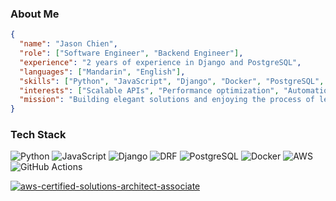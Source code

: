 ### About Me
```json
{
  "name": "Jason Chien",
  "role": ["Software Engineer", "Backend Engineer"],
  "experience": "2 years of experience in Django and PostgreSQL",
  "languages": ["Mandarin", "English"],
  "skills": ["Python", "JavaScript", "Django", "Docker", "PostgreSQL", "AWS"],
  "interests": ["Scalable APIs", "Performance optimization", "Automation"],
  "mission": "Building elegant solutions and enjoying the process of learning every day 🚀"
}

```

### Tech Stack
![Python](https://img.shields.io/badge/Python-3776AB?style=for-the-badge&logo=python&logoColor=white)
![JavaScript](https://img.shields.io/badge/JavaScript-F7DF1E?style=for-the-badge&logo=javascript&logoColor=black)
![Django](https://img.shields.io/badge/Django-092E20?style=for-the-badge&logo=django&logoColor=green)
![DRF](https://img.shields.io/badge/django%20rest-ff1709?style=for-the-badge&logo=django&logoColor=white)
![PostgreSQL](https://img.shields.io/badge/PostgreSQL-316192?style=for-the-badge&logo=postgresql&logoColor=white)
![Docker](https://img.shields.io/badge/Docker-2CA5E0?style=for-the-badge&logo=docker&logoColor=white)
![AWS](https://img.shields.io/badge/Amazon_Web_Services-FF9900?style=for-the-badge&logo=amazonwebservices&logoColor=white)
![GitHub Actions](https://img.shields.io/badge/GitHub_Actions-2088FF?style=for-the-badge&logo=github-actions&logoColor=white)


[![aws-certified-solutions-architect-associate](https://github.com/user-attachments/assets/6f97ffd4-55ed-4751-b707-64b3a9db99ae)](https://www.credly.com/badges/53e2035b-9c53-4c1d-a7db-c9f0cb1ec956/public_url)
